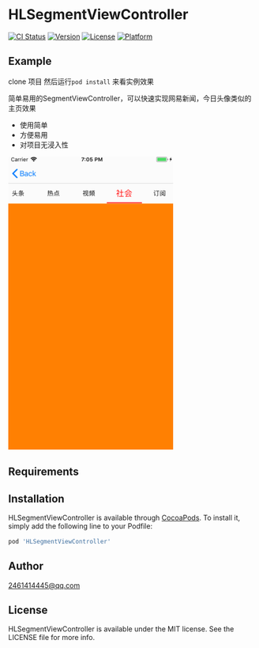 # HLSegmentViewController

[![CI Status](https://img.shields.io/travis/2461414445@qq.com/HLSegmentViewController.svg?style=flat)](https://travis-ci.org/2461414445@qq.com/HLSegmentViewController)
[![Version](https://img.shields.io/cocoapods/v/HLSegmentViewController.svg?style=flat)](https://cocoapods.org/pods/HLSegmentViewController)
[![License](https://img.shields.io/cocoapods/l/HLSegmentViewController.svg?style=flat)](https://cocoapods.org/pods/HLSegmentViewController)
[![Platform](https://img.shields.io/cocoapods/p/HLSegmentViewController.svg?style=flat)](https://cocoapods.org/pods/HLSegmentViewController)

## Example


clone 项目 然后运行`pod install` 来看实例效果

简单易用的SegmentViewController，可以快速实现网易新闻，今日头像类似的主页效果

- 使用简单
- 方便易用 
- 对项目无浸入性


![Platform](./demo.gif)

## Requirements

## Installation

HLSegmentViewController is available through [CocoaPods](https://cocoapods.org). To install
it, simply add the following line to your Podfile:

```ruby
pod 'HLSegmentViewController'
```

## Author

2461414445@qq.com

## License

HLSegmentViewController is available under the MIT license. See the LICENSE file for more info.
